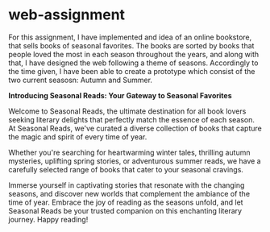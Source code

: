 # web-assignment

For this assignment, I have implemented and idea of an online bookstore, that sells books of seasonal favorites. The books are sorted by books that people loved the most in each season throughout the years, and along with that, I have designed the web following a theme of seasons. Accordingly to the time given, I have been able to create a prototype which consist of the two current seasosn: Autumn and Summer.

**Introducing Seasonal Reads: Your Gateway to Seasonal Favorites**

Welcome to Seasonal Reads, the ultimate destination for all book lovers seeking literary delights that perfectly match the essence of each season. At Seasonal Reads, we've curated a diverse collection of books that capture the magic and spirit of every time of year.

Whether you're searching for heartwarming winter tales, thrilling autumn mysteries, uplifting spring stories, or adventurous summer reads, we have a carefully selected range of books that cater to your seasonal cravings.

Immerse yourself in captivating stories that resonate with the changing seasons, and discover new worlds that complement the ambiance of the time of year. Embrace the joy of reading as the seasons unfold, and let Seasonal Reads be your trusted companion on this enchanting literary journey. Happy reading!
